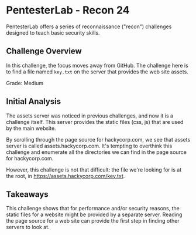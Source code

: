 # PentesterLab - Recon 24

PentesterLab offers a series of reconnaissance ("recon") challenges designed to
teach basic security skills.

## Challenge Overview

In this challenge, the focus moves away from GitHub. The challenge here is to
find a file named `key.txt` on the server that provides the web site assets.

Grade: Medium

## Initial Analysis

The assets server was noticed in previous challenges, and now it is a challenge
itself. This server provides the static files (css, js) that are used by the
main website.

By scrolling through the page source for hackycorp.com, we see that assets
server is called assets.hackycorp.com. It's tempting to overthink this challenge
and enumerate all the directories we can find in the page source for
hackycorp.com.

However, this challenge is not that difficult: the file we're looking for is at
the root, in https://assets.hackycorp.com/key.txt.

## Takeaways

This challenge shows that for performance and/or security reasons, the static
files for a website might be provided by a separate server. Reading the page
source for a web site can provide the first step in finding other servers to
look at.
